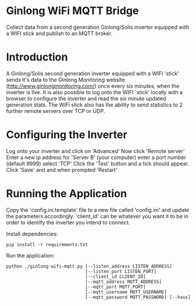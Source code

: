 
# Ginlong WiFi MQTT Bridge
Collect data from a second generation Ginlong/Solis inverter equipped with a WIFI stick and publish to an MQTT broker.

# Introduction
A Ginlong/Solis second generation inverter equipped with a WIFI 'stick' sends it's data to the Ginlong
Monitoring website (http://www.ginlongmonitoring.com/) once every six minutes, when the inverter is 
live. It is also possible to log onto the WIFI 'stick' locally with a browser to configure the inverter
and read the six minute updated generation stats. The WiFi stick also has the ability to send statistics 
to 2 further remote servers over TCP or UDP.

# Configuring the Inverter
Log onto your inverter and click on 'Advanced'
Now click 'Remote server'
Enter a new ip address for 'Server B' (your computer) enter a port number (default 9999) select 'TCP' 
Click the 'Test' button and a tick should appear.
Click 'Save' and and when prompted 'Restart'

# Running the Application
Copy the 'config.ini.template' file to a new file called 'config.ini' and update the parameters accordingly.
'client_id' can be whatever you want it to be in order to identify the inverter you intend to connect.

Install dependencies:

    pip install -r requirements.txt

Run the application:

    python ./ginlong-wifi-mqtt.py [--listen_address LISTEN_ADDRESS]
                                  [--listen_port LISTEN_PORT]
                                  [--client_id CLIENT_ID]
                                  [--mqtt_address MQTT_ADDRESS]
                                  [--mqtt_port MQTT_PORT]
                                  [--mqtt_username MQTT_USERNAME]
                                  [--mqtt_password MQTT_PASSWORD] [--hass]


